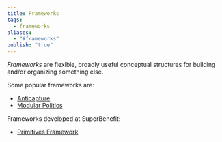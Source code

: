 ```yaml
---
title: Frameworks
tags:
  - frameworks
aliases:
  - "#frameworks"
publish: "true"
---
```


*Frameworks* are flexible, broadly useful conceptual structures for building and/or organizing something else.

Some popular frameworks are: 

- [Anticapture](library/Anticapture.md)
- [Modular Politics](library/Modular%20Politics.md)

Frameworks developed at SuperBenefit:

- [Primitives Framework](tags/primitives.md)
